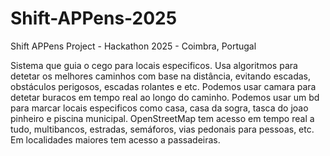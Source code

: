# Shift-APPens-2025
Shift APPens Project - Hackathon 2025 - Coimbra, Portugal

Sistema que guia o cego para locais especificos. Usa algoritmos para detetar os melhores caminhos com base na distância, evitando escadas, obstáculos perigosos, escadas rolantes e etc.
Podemos usar camara para detetar buracos em tempo real ao longo do caminho.
Podemos usar um bd para marcar locais especificos como casa, casa da sogra, tasca do joao pinheiro e piscina municipal.
OpenStreetMap tem acesso em tempo real a tudo, multibancos, estradas, semáforos, vias pedonais para pessoas, etc. Em localidades maiores tem acesso a passadeiras.
